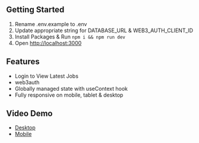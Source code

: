 ## Getting Started

1. Rename .env.example to .env
2. Update appropriate string for DATABASE_URL & WEB3_AUTH_CLIENT_ID
3. Install Packages & Run `npm i && npm run dev`
4. Open [http://localhost:3000](http://localhost:3000)

## Features

- Login to View Latest Jobs
- web3auth
- Globally managed state with useContext hook
- Fully responsive on mobile, tablet & desktop

## Video Demo

- [Desktop](https://drive.google.com/file/d/13ovu6ZdfqWQ4dyg1DCYrQ8BuS2oFt94Q/view)
- [Mobile](https://drive.google.com/file/d/1qqvWnmZcpeYjNMFYjXHRnch2aTH0txn2/view?usp=sharing)
